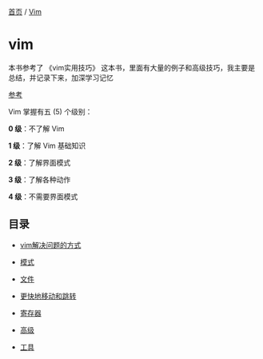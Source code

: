 [首页](/#index) / [Vim](/vim-docs/)

# vim

本书参考了 《vim实用技巧》 这本书，里面有大量的例子和高级技巧，我主要是总结，并记录下来，加深学习记忆

[参考](https://blog.csdn.net/saying0101_0010_0000/article/details/114528186)

Vim 掌握有五 (5) 个级别：

**0 级**：不了解 Vim

**1 级**：了解 Vim 基础知识

**2 级**：了解界面模式

**3 级**：了解各种动作

**4 级**：不需要界面模式

## 目录

- [vim解决问题的方式](solve)

- [模式](mode/)

- [文件](file/)

- [更快地移动和跳转](faster/)

- [寄存器](register/)

- [高级](senior/)

- [工具](tools/)

